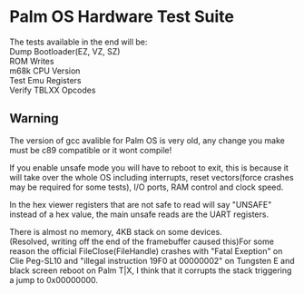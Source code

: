 # Palm OS Hardware Test Suite

The tests available in the end will be:  
Dump Bootloader(EZ, VZ, SZ)  
ROM Writes  
m68k CPU Version  
Test Emu Registers  
Verify TBLXX Opcodes  


## Warning
The version of gcc avalible for Palm OS is very old, any change you make must be c89 compatible or it wont compile!

If you enable unsafe mode you will have to reboot to exit, this is because it will take over the whole OS including interrupts, reset vectors(force crashes may be required for some tests), I/O ports, RAM control and clock speed.

In the hex viewer registers that are not safe to read will say "UNSAFE" instead of a hex value, the main unsafe reads are the UART registers.

There is almost no memory, 4KB stack on some devices.  
(Resolved, writing off the end of the framebuffer caused this)For some reason the official FileClose(FileHandle) crashes with "Fatal Exeption" on Clie Peg-SL10 and "illegal instruction 19F0 at 00000002" on Tungsten E and black screen reboot on Palm T|X, I think that it corrupts the stack triggering a jump to 0x00000000.
